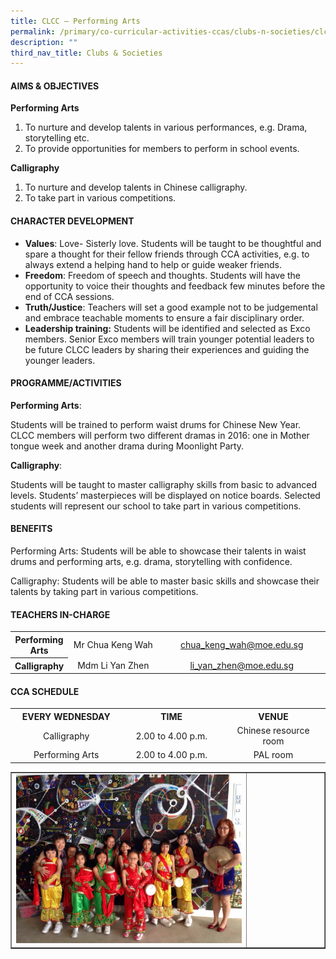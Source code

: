 ```yaml
---
title: CLCC – Performing Arts
permalink: /primary/co-curricular-activities-ccas/clubs-n-societies/clcc-performing-arts/
description: ""
third_nav_title: Clubs & Societies
---
```

<h4><strong>AIMS &amp; OBJECTIVES</strong></h4>
<p><strong>Performing Arts</strong></p>
<ol>
<li>To nurture and develop talents in various performances, e.g. Drama, storytelling etc.</li>
<li>To provide opportunities for members to perform in school events.</li>
</ol>
<p><strong>Calligraphy</strong></p>
<ol>
<li>To nurture and develop talents in Chinese calligraphy.</li>
<li>To take part in various competitions.</li>
</ol>
<h4><strong>CHARACTER DEVELOPMENT</strong></h4>
<ul>
<li><strong>Values</strong>: Love- Sisterly love. Students will be taught to be thoughtful and spare a thought for their fellow friends through CCA activities, e.g. to always extend a helping hand to help or guide weaker friends.</li>
<li><strong>Freedom</strong>: Freedom of speech and thoughts. Students will have the opportunity to voice their thoughts and feedback few minutes before the end of CCA sessions.</li>
<li><strong>Truth/Justice</strong>: Teachers will set a good example not to be judgemental and embrace teachable moments to ensure a fair disciplinary order.</li>
<li><strong>Leadership training:</strong>&nbsp;Students will be identified and selected as Exco members. Senior Exco members will train younger potential leaders to be future CLCC leaders by sharing their experiences and guiding the younger leaders.</li>
</ul>
<h4><strong>PROGRAMME/ACTIVITIES</strong></h4>
<p><strong>Performing Arts</strong>:</p>
<p>Students will be trained to perform waist drums for Chinese New Year. CLCC members will perform two different dramas in 2016: one in Mother tongue week and another drama during Moonlight Party.</p>
<p><strong>Calligraphy</strong>:</p>
<p>Students will be taught to master calligraphy skills from basic to advanced levels. Students&rsquo; masterpieces will be displayed on notice boards. Selected students will represent our school to take part in various competitions.</p>
<h4><strong>BENEFITS</strong></h4>
<p>Performing Arts: Students will be able to showcase their talents in waist drums and performing arts, e.g. drama, storytelling with confidence.</p>
<p>Calligraphy: Students will be able to master basic skills and showcase their talents by taking part in various competitions.</p>
<h4><strong>TEACHERS IN-CHARGE</strong></h4>
<table>
<tbody>
<tr>
<th style="text-align: center;">Performing Arts</th>
<td style="text-align: center;" width="180">Mr Chua Keng Wah</td>
<td style="text-align: center;" width="283"><a href="mailto:chua_keng_wah@moe.edu.sg">chua_keng_wah@moe.edu.sg</a></td>
</tr>
<tr>
<th style="text-align: center;">Calligraphy</th>
<td style="text-align: center;" width="180">Mdm Li Yan Zhen</td>
<td style="text-align: center;" width="283"><a href="mailto:li_yan_zhen@moe.edu.sg">li_yan_zhen@moe.edu.sg</a></td>
</tr>
</tbody>
</table>
<h4><strong>CCA SCHEDULE</strong></h4>
<table>
<tbody>
<tr>
<th style="text-align: center;">EVERY WEDNESDAY</th>
<th style="text-align: center;">TIME</th>
<th style="text-align: center;">VENUE</th>
</tr>
<tr>
<td style="text-align: center;" width="205">Calligraphy</td>
<td style="text-align: center;" width="205">2.00 to 4.00 p.m.</td>
<td style="text-align: center;" width="205">Chinese resource room</td>
</tr>
<tr>
<td style="text-align: center;" width="205">Performing Arts</td>
<td style="text-align: center;" width="205">2.00 to 4.00 p.m.</td>
<td style="text-align: center;" width="205">PAL room</td>
</tr>
</tbody>
</table>
<table style="border-collapse: collapse; width: 100%;" border="1">
<tbody>
<tr>
<td style="width: 75%;"><img src="/images/clcc.jpg"></td>
<td style="width: 25%;">&nbsp;</td>
</tr>
</tbody>
</table>